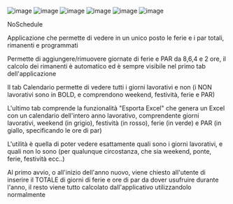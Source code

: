 ![image](https://github.com/Fullzerz/NoSchedule/assets/1687910/2ac8cc9f-b258-4255-86d2-682b86124a0b)
![image](https://github.com/Fullzerz/NoSchedule/assets/1687910/5b3ca943-409e-42b8-9eca-d17ca4ad7516)
![image](https://github.com/Fullzerz/NoSchedule/assets/1687910/0acd52eb-b0e4-499a-bf16-07b625969ed4)
![image](https://github.com/Fullzerz/NoSchedule/assets/1687910/792340f7-80b7-435b-bc94-b7163698d5b0)
![image](https://github.com/Fullzerz/NoSchedule/assets/1687910/5aedca52-efe8-4b4f-8dd7-7796970bd5e3)
![image](https://github.com/Fullzerz/NoSchedule/assets/1687910/ad735c56-618d-4512-88a7-52a28aaf487e)

NoSchedule
 
Applicazione che permette di vedere in un unico posto le ferie e i par totali, rimanenti e programmati
 
Permette di aggiungere/rimuovere giornate di ferie e PAR da 8,6,4 e 2 ore, il calcolo dei rimanenti è automatico ed è sempre visibile nel primo tab dell'applicazione 
 
Il tab Calendario permette di vedere tutti i giorni lavorativi e non (i NON lavorativi sono in BOLD, e comprendono weekend, festività, ferie e PAR)
 
L'ultimo tab comprende la funzionalità "Esporta Excel" che genera un Excel con un calendario dell'intero anno lavorativo, comprendente giorni lavorativi, weekend (in grigio), festività (in rosso), ferie (in verde) e PAR (in giallo, specificando le ore di par) 
 
L'utilità è quella di poter vedere esattamente quali sono i giorni lavorativi, e quali non lo sono (per qualunque circostanza, che sia weekend, ponte, ferie, festività ecc..) 
 
Al primo avvio, o all'inizio dell'anno nuovo, viene chiesto all'utente di inserire il TOTALE di giorni di ferie e ore di par da dover usufruire durante l'anno, il resto viene tutto calcolato dall'applicativo utilizzandolo normalmente
